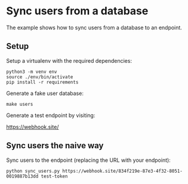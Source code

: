 # Sync users from a database

The example shows how to sync users from a database to an endpoint.

## Setup

Setup a virtualenv with the required dependencies:

```
python3 -m venv env
source ./env/bin/activate
pip install -r requirements
```

Generate a fake user database:

```console
make users
```

Generate a test endpoint by visiting:

https://webhook.site/

## Sync users the naive way

Sync users to the endpoint (replacing the URL with your endpoint):

```
python sync_users.py https://webhook.site/834f219e-87e3-4f32-8051-0019887b13dd test-token
```

